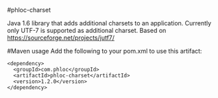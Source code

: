 #phloc-charset

Java 1.6 library that adds additional charsets to an application.
Currently only UTF-7 is supported as additional charset.
Based on https://sourceforge.net/projects/jutf7/

#Maven usage
Add the following to your pom.xml to use this artifact:
```
<dependency>
  <groupId>com.phloc</groupId>
  <artifactId>phloc-charset</artifactId>
  <version>1.2.0</version>
</dependency>
```
